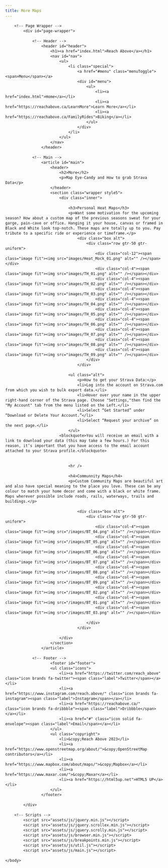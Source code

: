 ```yaml
---
title: More Maps
---
```


<html>
	<head>
		<title>Reach Above - Learn More</title>
		<meta charset="utf-8" />
		<meta name="viewport" content="width=device-width, initial-scale=1, user-scalable=no" />
		<link rel="stylesheet" href="assets/css/main.css" />
		<noscript><link rel="stylesheet" href="assets/css/noscript.css" /></noscript>
	</head>
	<body class="is-preload">

		<!-- Page Wrapper -->
			<div id="page-wrapper">

				<!-- Header -->
					<header id="header">
						<h1><a href="index.html">Reach Above</a></h1>
						<nav id="nav">
							<ul>
								<li class="special">
									<a href="#menu" class="menuToggle"><span>Menu</span></a>
									<div id="menu">
										<ul>
											<li><a href="index.html">Home</a></li>
											<li><a href="https://reachabove.ca/LearnMore">Learn More</a></li>
											<li><a href="https://reachabove.ca/FamilyRides">Biking</a></li>
										</ul>
									</div>
								</li>
							</ul>
						</nav>
					</header>

				<!-- Main -->
					<article id="main">
						<header>
							<h2>More</h2>
							<p>Map Eye-Candy and How to grab Strava Data</p>
						</header>
						<section class="wrapper style5">
							<div class="inner">

								<h3>Personal Heat Maps</h3>
								<p>Want some motivation for the upcoming season? How about a custom map of the previous seasons sweat for your garge, pain-cave or office. Hanging it your house, canvas or framed in Black and White look top-notch. These maps are totally up to you. Pay tribute to a specific ride or experience or timeframe.</p>
									<div class="box alt">
										<div class="row gtr-50 gtr-uniform">
											<div class="col-12"><span class="image fit"><img src="images/Heat_Mock_01.png" alt="" /></span></div>
											<div class="col-4"><span class="image fit"><img src="images/TH_01.png" alt="" /></span></div>
											<div class="col-4"><span class="image fit"><img src="images/TH_02.png" alt="" /></span></div>
											<div class="col-4"><span class="image fit"><img src="images/TH_03.png" alt="" /></span></div>
											<div class="col-4"><span class="image fit"><img src="images/TH_04.png" alt="" /></span></div>
											<div class="col-4"><span class="image fit"><img src="images/TH_05.png" alt="" /></span></div>
											<div class="col-4"><span class="image fit"><img src="images/TH_06.png" alt="" /></span></div>
											<div class="col-4"><span class="image fit"><img src="images/TH_07.png" alt="" /></span></div>
											<div class="col-4"><span class="image fit"><img src="images/TH_08.png" alt="" /></span></div>
											<div class="col-4"><span class="image fit"><img src="images/TH_09.png" alt="" /></span></div>
										</div>
									</div>
								
								<ul class="alt">
									<p>How to get your Strava Data:</p>
									<li>Log into the account on Strava.com from which you wish to bulk export data.</li>
									<li>Hover over your name in the upper right-hand corner of the Strava page. Choose "Settings,"then find the "My Account" tab from the menu listed on the Left.</li>
									<li>Select “Get Started” under “Download or Delete Your Account.”</li>
									<li>Select “Request your archive” on the next page.</li>
								</ul>
							<blockquote>You will receive an email with a link to download your data (this may take a few hours.) For this reason, it’s important that you have access to the email account attached to your Strava profile.</blockquote>
									
								
								<hr />

								<h4>Communnity Maps</h4>
								<p>Custom Community Maps are beautiful art and also have special meaning to the place you love. These can be any colour to match your home decor and come with a black or white frame. Maps wherever possible include roads, rails, waterways, trails and buildings.</p>

									<div class="box alt">
										<div class="row gtr-50 gtr-uniform">
											<div class="col-4"><span class="image fit"><img src="/images/BT_04.png" alt="" /></span></div>											
											<div class="col-4"><span class="image fit"><img src="/images/BT_05.png" alt="" /></span></div>
											<div class="col-4"><span class="image fit"><img src="/images/BT_06.png" alt="" /></span></div>											
											<div class="col-4"><span class="image fit"><img src="/images/BT_07.png" alt="" /></span></div>
											<div class="col-4"><span class="image fit"><img src="/images/BT_08.png" alt="" /></span></div>
											<div class="col-4"><span class="image fit"><img src="/images/BT_09.png" alt="" /></span></div>
											<div class="col-4"><span class="image fit"><img src="/images/BT_02.png" alt="" /></span></div>
											<div class="col-4"><span class="image fit"><img src="/images/BT_01.png" alt="" /></span></div>
											<div class="col-4"><span class="image fit"><img src="/images/BT_03.png" alt="" /></span></div>
											
										</div>
									</div>

							</div>
						</section>
					</article>

				<!-- Footer -->
						<footer id="footer">
						<ul class="icons">
							<li><a href="https://twitter.com/reach_above" class="icon brands fa-twitter"><span class="label">Twitter</span></a></li>
							<li><a href="https://www.instagram.com/reach.above/" class="icon brands fa-instagram"><span class="label">Instagram</span></a></li>
							<li><a href="https://reachabove.ca/" class="icon brands fa-dribbble"><span class="label">Dribbble</span></a></li>
							<li><a href="#" class="icon solid fa-envelope"><span class="label">Email</span></a></li>
						</ul>
						<ul class="copyright">
							<li>&copy;Reach Above 2023</li>
							<li><a href="https://www.openstreetmap.org/about/">&copy;OpenStreetMap contributors</a></li>
							<li><a href="https://www.mapbox.com/about/maps/">&copy;Mapbox</a></li>
							<li><a href="https://www.maxar.com/">&copy;Maxar</a></li>
							<li><a href="https://html5up.net">HTML5 UP</a></li>
						</ul>
					</footer>

			</div>

		<!-- Scripts -->
			<script src="assets/js/jquery.min.js"></script>
			<script src="assets/js/jquery.scrollex.min.js"></script>
			<script src="assets/js/jquery.scrolly.min.js"></script>
			<script src="assets/js/browser.min.js"></script>
			<script src="assets/js/breakpoints.min.js"></script>
			<script src="assets/js/util.js"></script>
			<script src="assets/js/main.js"></script>

	</body>
</html>
